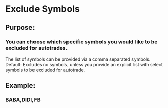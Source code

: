 # Exclude Symbols

## Purpose:

### You can choose which specific symbols you would like to be excluded for autotrades.
The list of symbols can be provided via a comma separated symbols.
Default: Excludes no symbols, unless you provide an explicit list with select symbols to be excluded for autotrade.


## Example:

### BABA,DIDI,FB

